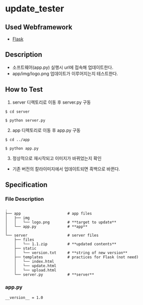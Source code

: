 # update_tester

## Used Webframework

- [Flask](https://github.com/pallets/flask)

## Description

- 소프트웨어(app.py) 실행시 url에 접속해 업데이트한다.
- app/img/logo.png 업데이트가 이루어지는지 테스트한다.

## How to Test



1. server 디렉토리로 이동 후 server.py 구동

```
$ cd server
```

```
$ python server.py
```

2. app 디렉토리로 이동 후 app.py 구동

```
$ cd ../app
```

```
$ python app.py
```

3. 정상적으로 재시작되고 이미지가 바뀌었는지 확인

- 기존 버전의 칼라이미지에서 업데이트되면 흑백으로 바뀐다.

## Specification



### File Description

```
.
├── app                     # app files
│   ├── img
│   │   └── logo.png        # **target to update**
│   └── app.py              # **app**
│
└── server                  # server files
    ├── files
    │   └── 1.1.zip         # **updated contents**
    ├── static
    │   └── version.txt     # **string of new version**
    ├── templates           # practices for Flask (not need)
    │   └── index.html
    │   └── update.html
    │   └── upload.html
    └── server.py           # **server**
```

### app.py

```
__version__ = 1.0
```
